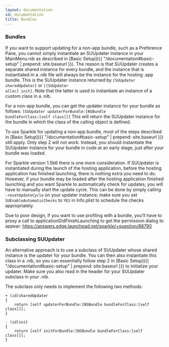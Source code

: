 ```yaml
---
layout: documentation
id: documentation
title: Bundles
---
```

### Bundles

If you want to support updating for a non-app bundle, such as a Preference Pane, you cannot simply instantiate an SUUpdater instance in your MainMenu.nib as described in [Basic Setup]({{ "/documentation#basic-setup" | prepend: site.baseurl }}). The reason is that SUUpdater creates a separate shared instance for every bundle, and the instance that is instantiated in a .nib file will always be the instance for the hosting .app bundle. This is the SUUpdater instance returned by <code>[SUUpdater sharedUpdater]</code> or <code>[[SUUpdater alloc] init]</code>. Note that the latter is used to instantiate an instance of a custom class in a .nib.

For a non-app bundle, you can get the updater instance for your bundle as follows:
<code>[SUUpdater updaterForBundle:[NSBundle bundleForClass:[self class]]]</code>
This will return the SUUpdater instance for the bundle in which the class of the calling object is defined.

To use Sparkle for updating a non-app bundle, most of the steps described in [Basic Setup]({{ "/documentation#basic-setup" | prepend: site.baseurl }}) still apply. Only step 2 will not work. Instead, you should instantiate the SUUpdater instance for your bundle in code at an early stage, just after your bundle was loaded.

For Sparkle version 1.5b6 there is one more consideration. If SUUpdater is instantiated during the launch of the hosting application, before the hosting application has finished launching, there is nothing extra you need to do. However, if your bundle may be loaded after the hosting application finished launching and you want Sparkle to automatically check for updates, you will have to manually start the update cycle. This can be done by simply calling <code>-resetUpdateCycle</code> on your updater instance; make sure you set <code>SUEnableAutomaticChecks</code> to <code>YES</code> in Info.plist to schedule the checks appropriately.

Due to poor design, if you want to use profiling with a bundle, you'll have to proxy a call to applicationDidFinishLaunching to get the permission dialog to appear: <https://answers.edge.launchpad.net/sparkle/+question/88790>

### Subclassing SUUpdater

An alternative approach is to use a subclass of SUUpdater whose shared instance is the updater for your bundle. You can then also instantiate this class in a .nib, so you can essentially follow step 2 in [Basic Setup]({{ "/documentation#basic-setup" | prepend: site.baseurl }}) to initialize your updater. Make sure you also read in the header for your SUUpdater subclass in your .nib.

The subclass only needs to implement the following two methods:

	+ (id)sharedUpdater
	{
	    return [self updaterForBundle:[NSBundle bundleForClass:[self class]]];
	}
	
	- (id)init
	{
	    return [self initForBundle:[NSBundle bundleForClass:[self class]]];
	}
